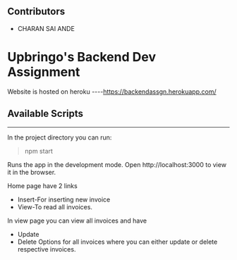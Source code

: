 

## Contributors

- CHARAN SAI ANDE

# Upbringo's Backend Dev Assignment

Website is hosted on heroku ----https://backendassgn.herokuapp.com/

## Available Scripts
---
In the project directory you can run:

>npm start

Runs the app in the development mode.
Open http://localhost:3000 to view it in the browser.

Home page have 2 links
* Insert-For inserting new invoice
* View-To read all invoices.


In view page you can view all invoices and have
* Update 
* Delete
Options for all invoices where you can either update or delete respective invoices.

